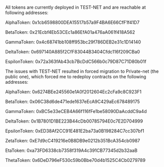All tokens are currently deployed in TEST-NET and are reachable at following addresses:

AlphaToken:
0x1cb6598800DEA15517b57a9F4BA6E66CfF1f41D7

BetaToken:
0x21Ecbf4Eb53CEc1a86EfA01a476aA061f418A562

GammaToken:
0x4c68741bb108ff953bc29f786DEB2e31c1D14140

DeltaToken:
0x697140A885f2CfF83044B3404Cfdc116f209CBa0

EspilonToken:
0x72a363fAb43cb7BcDdC566b0c79D87C71D80b01f


The issues with TEST-NET resulted in forced migration to Private-net (the public one), which forced me to redeploy contracts on the following addresses:

AlphaToken:
0x6274BEe245560e1A0f2012604Ec2cFa9c8C923F1

BetaToken:
0x06C38d6de471ede1637eEcA9C429aEc678489175

GammaToken:
0xBC5e33eCEB4A66f116fFe1be58090DaAcddC9a4d

DeltaToken:
0x1B7801D1BE223B44cDb00785794E0c7E2D704999

EpsilonToken:
0xED38Af2CC91E481E2ba73a0B198284C7cc307bf1

ZetaToken:
0xE7d9cC419216e0B8DB9e0212b351BcA354cb0987

EtaToken:
0xa73FD6338cb7358f319A4c391CB77345d2b32aaB

ThetaToken:
0x6DeD796eF530c59b0Bbe70d4b1525C4Cb0279789
